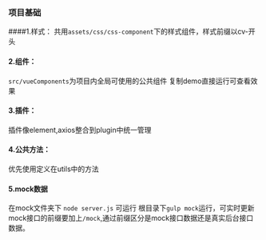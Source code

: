 ### 项目基础

####1.样式：
共用```assets/css/css-component```下的样式组件，样式前缀以cv-开头

#### 2.组件：
```src/vueComponents```为项目内全局可使用的公共组件
复制demo直接运行可查看效果

#### 3.插件：
插件像element,axios整合到plugin中统一管理

#### 4.公共方法：
优先使用定义在utils中的方法

#### 5.mock数据
在mock文件夹下 ```node server.js``` 可运行
根目录下```gulp mock```运行，可实时更新
mock接口的前缀要加上`````/mock`````,通过前缀区分是mock接口数据还是真实后台接口数据。
